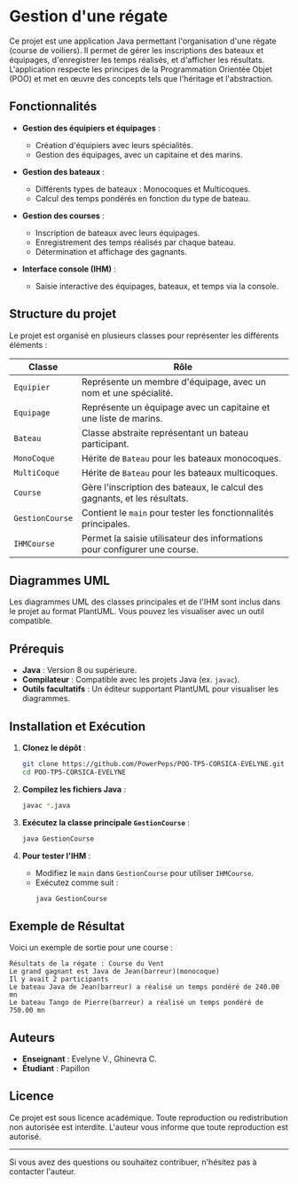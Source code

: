 # Gestion d'une régate

Ce projet est une application Java permettant l'organisation d'une régate (course de voiliers). 
Il permet de gérer les inscriptions des bateaux et équipages, d'enregistrer les temps réalisés, et d'afficher les résultats. 
L'application respecte les principes de la Programmation Orientée Objet (POO) et met en œuvre des concepts tels que l'héritage et l'abstraction.

## Fonctionnalités

- **Gestion des équipiers et équipages** :
  - Création d'équipiers avec leurs spécialités.
  - Gestion des équipages, avec un capitaine et des marins.

- **Gestion des bateaux** :
  - Différents types de bateaux : Monocoques et Multicoques.
  - Calcul des temps pondérés en fonction du type de bateau.

- **Gestion des courses** :
  - Inscription de bateaux avec leurs équipages.
  - Enregistrement des temps réalisés par chaque bateau.
  - Détermination et affichage des gagnants.

- **Interface console (IHM)** :
  - Saisie interactive des équipages, bateaux, et temps via la console.

## Structure du projet

Le projet est organisé en plusieurs classes pour représenter les différents éléments :

| Classe          | Rôle                                                                      |
|------------------|--------------------------------------------------------------------------|
| `Equipier`      | Représente un membre d'équipage, avec un nom et une spécialité.           |
| `Equipage`      | Représente un équipage avec un capitaine et une liste de marins.          |
| `Bateau`        | Classe abstraite représentant un bateau participant.                      |
| `MonoCoque`     | Hérite de `Bateau` pour les bateaux monocoques.                           |
| `MultiCoque`    | Hérite de `Bateau` pour les bateaux multicoques.                          |
| `Course`        | Gère l'inscription des bateaux, le calcul des gagnants, et les résultats. |
| `GestionCourse` | Contient le `main` pour tester les fonctionnalités principales.           |
| `IHMCourse`     | Permet la saisie utilisateur des informations pour configurer une course. |

## Diagrammes UML

Les diagrammes UML des classes principales et de l'IHM sont inclus dans le projet au format PlantUML. 
Vous pouvez les visualiser avec un outil compatible.

## Prérequis

- **Java** : Version 8 ou supérieure.
- **Compilateur** : Compatible avec les projets Java (ex. `javac`).
- **Outils facultatifs** : Un éditeur supportant PlantUML pour visualiser les diagrammes.

## Installation et Exécution

1. **Clonez le dépôt** :
   ```bash
   git clone https://github.com/PowerPeps/POO-TP5-CORSICA-EVELYNE.git
   cd POO-TP5-CORSICA-EVELYNE
   ```

2. **Compilez les fichiers Java** :
   ```bash
   javac *.java
   ```

3. **Exécutez la classe principale `GestionCourse`** :
   ```bash
   java GestionCourse
   ```

4. **Pour tester l'IHM** :
   - Modifiez le `main` dans `GestionCourse` pour utiliser `IHMCourse`.
   - Exécutez comme suit :
     ```bash
     java GestionCourse
     ```

## Exemple de Résultat

Voici un exemple de sortie pour une course :

```
Résultats de la régate : Course du Vent
Le grand gagnant est Java de Jean(barreur)(monocoque)
Il y avait 2 participants
Le bateau Java de Jean(barreur) a réalisé un temps pondéré de 240.00 mn
Le bateau Tango de Pierre(barreur) a réalisé un temps pondéré de 750.00 mn
```

## Auteurs

- **Enseignant** : Evelyne V., Ghinevra C.
- **Étudiant** : Papillon

## Licence

Ce projet est sous licence académique. Toute reproduction ou redistribution non autorisée est interdite. L'auteur vous informe que toute reproduction est autorisé.

---

Si vous avez des questions ou souhaitez contribuer, n'hésitez pas à contacter l'auteur.
